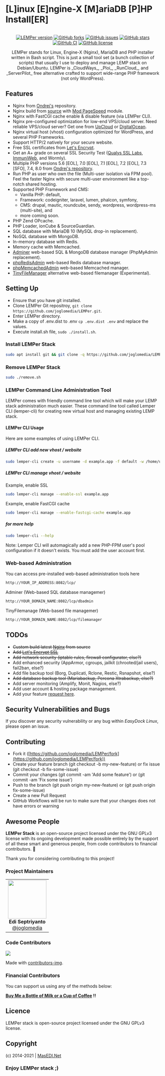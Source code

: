 # [L]inux [E]ngine-X [M]ariaDB [P]HP Install[ER]

<p align="center">
<pre><!--
Served by
 _     _____ __  __ ____           
| |   | ____|  \/  |  _ \ ___ _ __ 
| |   |  _| | |\/| | |_) / _ \ '__|
| |___| |___| |  | |  __/  __/ |   
|_____|_____|_|  |_|_|   \___|_|      
--></pre>
</p>

<p align="center">
<a href="https://github.com/joglomedia/LEMPer/releases"><img src="https://img.shields.io/github/v/tag/joglomedia/LEMPer?label=version" alt="LEMPer version"></a>
<a href="https://github.com/joglomedia/LEMPer/network"><img src="https://img.shields.io/github/forks/joglomedia/LEMPer.svg" alt="GitHub forks"></a>
<a href="https://github.com/joglomedia/LEMPer/issues"><img src="https://img.shields.io/github/issues/joglomedia/LEMPer.svg" alt="GitHub issues"></a>
<a href="https://github.com/joglomedia/LEMPer/stargazers"><img src="https://img.shields.io/github/stars/joglomedia/LEMPer.svg" alt="GitHub stars"></a>
<a href="https://github.com/joglomedia/LEMPer/actions/workflows/main.yml"><img src="https://github.com/joglomedia/LEMPer/actions/workflows/main.yml/badge.svg" alt="GitHub CI"></a>
<a href="https://raw.githubusercontent.com/joglomedia/LEMPer/master/LICENSE.md"><img src="https://img.shields.io/badge/license-MIT-blue.svg" alt="GitHub license"></a>
</p>

<p align="center">
LEMPer stands for Linux, Engine-X (Nginx), MariaDB and PHP installer written in Bash script. This is just a small tool set (a bunch collection of scripts) that usually I use to deploy and manage LEMP stack on Debian/Ubuntu. LEMPer is _CloudWays_, _Ploi_, _RunCloud_, and _ServerPilot_ free alternative crafted to support wide-range PHP framework (not only WordPress).
</p>

## Features

* Nginx from [Ondrej's](https://launchpad.net/~ondrej/+archive/ubuntu/nginx) repository.
* Nginx build from [source](https://github.com/nginx/nginx) with [Mod PageSpeed](https://github.com/apache/incubator-pagespeed-ngx) module.
* Nginx with FastCGI cache enable & disable feature (via LEMPer CLI).
* Nginx pre-configured optimization for low-end VPS/cloud server. Need reliable VPS/cloud server? Get one from [UpCloud](https://masedi.net/upcloud/) or [DigitalOcean](https://masedi.net/digitalocean/).
* Nginx virtual host (vhost) configuration optimized for WordPress, and several PHP Frameworks.
* Support HTTP/2 natively for your secure website.
* Free SSL certificates from [Let's Encrypt](https://letsencrypt.org/).
* Get an A+ grade on several SSL Security Test ([Qualys SSL Labs](https://www.ssllabs.com/ssltest/analyze.html?d=masedi.net), [ImmuniWeb](https://www.immuniweb.com/ssl/?id=bVrykFnK), and Wormly).
* Multiple PHP versions 5.6 [EOL], 7.0 [EOL], 7.1 [EOL], 7.2 [EOL], 7.3 [SFO], 7.4, 8.0 from [Ondrej's repository](https://launchpad.net/~ondrej/+archive/ubuntu/php).
* Run PHP as user who own the file (Multi-user isolation via FPM pool). Feel the faster Nginx with secure multi-user environment like a top-notch shared hosting.
* Supported PHP Framework and CMS:
  * Vanilla PHP: default,
  * Framework: codeigniter, laravel, lumen, phalcon, symfony,
  * CMS: drupal, mautic, roundcube, sendy, wordpress, wordpress-ms (multi-site), and
  * more coming soon.
* PHP Zend OPcache.
* PHP Loader, ionCube & SourceGuardian.
* SQL database with MariaDB 10 (MySQL drop-in replacement).
* NoSQL database with MongoDB.
* In-memory database with Redis.
* Memory cache with Memcached.
* [Adminer](https://www.adminer.org/) web-based SQL & MongoDB database manager (PhpMyAdmin replacement).
* [phpRedisAdmin](https://github.com/erikdubbelboer/phpRedisAdmin) web-based Redis database manager.
* [phpMemcachedAdmin](https://github.com/elijaa/phpmemcachedadmin) web-based Memcached manager.
* [TinyFileManager](https://github.com/prasathmani/tinyfilemanager) alternative web-based filemanager (Experimental).

## Setting Up

* Ensure that you have git installed.
* Clone LEMPer Git repositroy, ```git clone https://github.com/joglomedia/LEMPer.git```.
* Enter LEMPer directory.
* Make a copy of .env.dist to .env ```cp .env.dist .env``` and replace the values.
* Execute install.sh file, ```sudo ./install.sh```.

### Install LEMPer Stack

```bash
sudo apt install git && git clone -q https://github.com/joglomedia/LEMPer.git && cd LEMPer && cp -f .env.dist .env && sudo ./install.sh
```

### Remove LEMPer Stack

```bash
sudo ./remove.sh
```

### LEMPer Command Line Administration Tool

LEMPer comes with friendly command line tool which will make your LEMP stack administration much easier. These command line tool called Lemper CLI (lemper-cli) for creating new virtual host and managing existing LEMP stack.

#### LEMPer CLI Usage

Here are some examples of using LEMPer CLI.

##### LEMPer CLI add new vhost / website

```bash
sudo lemper-cli create -u username -d example.app -f default -w /home/username/Webs/example.app
```

##### LEMPer CLI manage vhost / website

Example, enable SSL

```bash
sudo lemper-cli manage --enable-ssl example.app
```

Example, enable FastCGI cache

```bash
sudo lemper-cli manage --enable-fastcgi-cache example.app
```

##### for more help

```bash
sudo lemper-cli --help
```

Note: Lemper CLI will automagically add a new PHP-FPM user's pool configuration if it doesn't exists. You must add the user account first.

### Web-based Administration

You can access pre-installed web-based administration tools here

```bash
http://YOUR_IP_ADDRESS:8082/lcp/
```

Adminer (Web-based SQL database managemer)

```bash
http://YOUR_DOMAIN_NAME:8082/lcp/dbadmin
```

TinyFilemanage (Web-based file managemer)

```bash
http://YOUR_DOMAIN_NAME:8082/lcp/filemanager
```

## TODOs

* ~~Custom build latest [Nginx](https://nginx.org/en/) from source~~
* ~~Add [Let's Encrypt SSL](https://letsencrypt.org/)~~
* ~~Add network security (iptable rules, firewall configurator, else?)~~
* Add enhanced security (AppArmor, cgroups, jailkit (chrooted/jail users), fail2ban, else?)
* Add file backup tool (Borg, Duplicati, Rclone, Restic, Rsnapshot, else?)
* ~~Add database backup tool (Mariabackup, Percona Xtrabackup, else?)~~
* Add server monitoring (Amplify, Monit, Nagios, else?)
* Add user account & hosting package management.
* Add your feature [request here](https://github.com/joglomedia/LEMPer/issues/new).

## Security Vulnerabilities and Bugs

If you discover any security vulnerability or any bug within _EasyDock Linux_, please open an issue.

## Contributing

* Fork it ([https://github.com/joglomedia/LEMPer/fork](https://github.com/joglomedia/LEMPer/fork))
* Create your feature branch (git checkout -b my-new-feature) or fix issue (git checkout -b fix-some-issue)
* Commit your changes (git commit -am 'Add some feature') or (git commit -am 'Fix some issue')
* Push to the branch (git push origin my-new-feature) or (git push origin fix-some-issue)
* Create a new Pull Request
* GitHub Workflows will be run to make sure that your changes does not have errors or warning

## Awesome People

**LEMPer Stack** is an open-source project licensed under the GNU GPLv3 license with its ongoing development made possible entirely by the support of all these smart and generous people, from code contributors to financial contributors. :purple_heart:

Thank you for considering contributing to this project!

### Project Maintainers

<table>
  <tbody>
    <tr>
        <td align="center" valign="top">
            <img width="125" height="125" src="https://github.com/joglomedia.png?s=150">
            <br>
            <strong>Edi Septriyanto</strong>
            <br>
            <a href="https://github.com/joglomedia">@joglomedia</a>
        </td>
     </tr>
  </tbody>
</table>

### Code Contributors

<a href="https://github.com/joglomedia/LEMPer/graphs/contributors">
  <img src="https://contrib.rocks/image?repo=joglomedia/LEMPer" />
</a>

Made with [contributors-img](https://contrib.rocks).

### Financial Contributors

You can support us using any of the methods below:

**[Buy Me a Bottle of Milk or a Cup of Coffee](https://paypal.me/masedi) !!**

## Licence

LEMPer stack is open-source project licensed under the GNU GPLv3 license.

## Copyright

(c) 2014-2021 | [MasEDI.Net](https://masedi.net/)

### Enjoy LEMPer stack ;)
